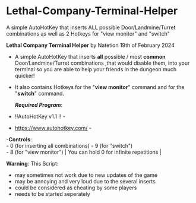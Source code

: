 # Lethal-Company-Terminal-Helper
A simple AutoHotKey that inserts ALL possible Door/Landmine/Turret combinations as well as 2 Hotkeys for "view monitor" and "switch"

**Lethal Company Terminal Helper**
by Natetion
19th of February 2024


- A simple AutoHotKey that inserts **all** possible / most **common**  Door/Landmine/Turret combinations ,that would disable them,
  into your terminal so you are able to help your friends in the dungeon much quicker! 
- It also contains Hotkeys for the "**view monitor**" command and for the "**switch**" command.
  
  ***Required Program***:
- !!AutoHotKey v1.1 !! -
-  https://www.autohotkey.com/	-

-**Controls**:   
		- 0 (for inserting all combinations)
		- 9 (for "switch")  
		- 8 (for "view monitor")
		| You can hold 0 for infinite repetitions |
  
**Warning**:
This Script:
- may sometimes not work due to new updates of the game
- may be annoying and very loud due to the several inserts
- could be considered as cheating by some players
- needs to be started seperately

